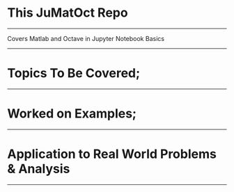 # This JuMatOct Repo
-------------------------------------------------
Covers Matlab and Octave in Jupyter Notebook Basics

-------------------------------------------------
# Topics To Be Covered;

-------------------------------------------------
# Worked on Examples;

-------------------------------------------------
# Application to Real World Problems & Analysis

-------------------------------------------------
